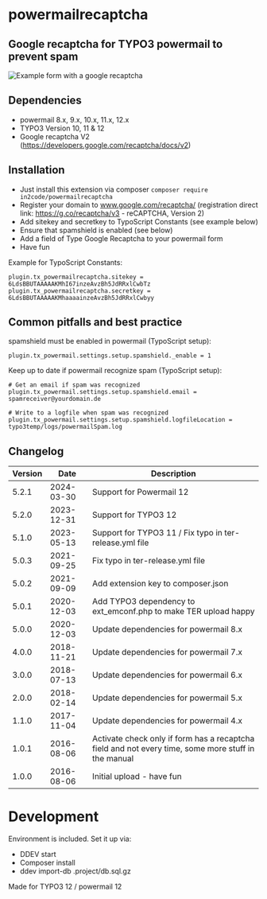 # powermailrecaptcha

## Google recaptcha for TYPO3 powermail to prevent spam

![Example form with a google recaptcha](Documentation/Images/frontend.png "Example form with a google recaptcha")


## Dependencies

* powermail 8.x, 9.x, 10.x, 11.x, 12.x
* TYPO3 Version 10, 11 & 12
* Google recaptcha V2 (https://developers.google.com/recaptcha/docs/v2)

## Installation

- Just install this extension via composer `composer require in2code/powermailrecaptcha`
- Register your domain to www.google.com/recaptcha/ (registration direct link: https://g.co/recaptcha/v3 - reCAPTCHA, Version 2)
- Add sitekey and secretkey to TypoScript Constants (see example below)
- Ensure that spamshield is enabled (see below)
- Add a field of Type Google Recaptcha to your powermail form
- Have fun

Example for TypoScript Constants:

```
plugin.tx_powermailrecaptcha.sitekey = 6LdsBBUTAAAAAKMhI67inzeAvzBh5JdRRxlCwbTz
plugin.tx_powermailrecaptcha.secretkey = 6LdsBBUTAAAAAKMhaaaainzeAvzBh5JdRRxlCwbyy
```

## Common pitfalls and best practice

spamshield must be enabled in powermail (TypoScript setup):

```
plugin.tx_powermail.settings.setup.spamshield._enable = 1
```

Keep up to date if powermail recognize spam (TypoScript setup):

```
# Get an email if spam was recognized
plugin.tx_powermail.settings.setup.spamshield.email = spamreceiver@yourdomain.de

# Write to a logfile when spam was recognized
plugin.tx_powermail.settings.setup.spamshield.logfileLocation = typo3temp/logs/powermailSpam.log
```


## Changelog

| Version | Date       | Description                                                                                         |
|---------|------------|-----------------------------------------------------------------------------------------------------|
| 5.2.1   | 2024-03-30 | Support for Powermail 12                                                                            |
| 5.2.0   | 2023-12-31 | Support for TYPO3 12                                                                                |
| 5.1.0   | 2023-05-13 | Support for TYPO3 11 / Fix typo in ter-release.yml file                                             |
| 5.0.3   | 2021-09-25 | Fix typo in ter-release.yml file                                                                    |
| 5.0.2   | 2021-09-09 | Add extension key to composer.json                                                                  |
| 5.0.1   | 2020-12-03 | Add TYPO3 dependency to ext_emconf.php to make TER upload happy                                     |
| 5.0.0   | 2020-12-03 | Update dependencies for powermail 8.x                                                               |
| 4.0.0   | 2018-11-21 | Update dependencies for powermail 7.x                                                               |
| 3.0.0   | 2018-07-13 | Update dependencies for powermail 6.x                                                               |
| 2.0.0   | 2018-02-14 | Update dependencies for powermail 5.x                                                               |
| 1.1.0   | 2017-11-04 | Update dependencies for powermail 4.x                                                               |
| 1.0.1   | 2016-08-06 | Activate check only if form has a recaptcha field and not every time, some more stuff in the manual |
| 1.0.0   | 2016-08-06 | Initial upload - have fun                                                                           |

# Development

Environment is included. Set it up via:
* DDEV start
* Composer install
* ddev import-db .project/db.sql.gz

Made for TYPO3 12 / powermail 12
